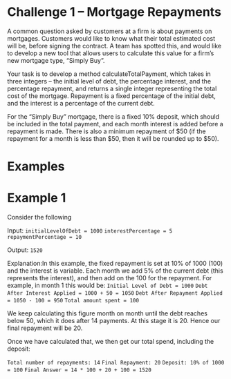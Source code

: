 # Challenge 1 – Mortgage Repayments

A common question asked by customers at a firm is about payments on mortgages. Customers would like to know what their total estimated cost will be, before signing the contract. A team has spotted this, and would like to develop a new tool that allows users to calculate this value for a firm’s new mortgage type, “Simply Buy”.

Your task is to develop a method calculateTotalPayment, which takes in three integers – the initial level of debt, the percentage interest, and the percentage repayment, and returns a single integer representing the total cost of the mortgage. Repayment is a fixed percentage of the initial debt, and the interest is a percentage of the current debt.

For the “Simply Buy” mortgage, there is a fixed 10% deposit, which should be included in the total payment, and each month interest is added before a repayment is made. There is also a minimum repayment of $50 (if the repayment for a month is less than $50, then it will be rounded up to $50).

# Examples

# Example 1

Consider the following

Input:
`initialLevelOfDebt = 1000`
`interestPercentage = 5`
`repaymentPercentage = 10`

Output: `1520`

Explanation:In this example, the fixed repayment is set at 10% of 1000 (100) and the interest is variable. Each month we add 5% of the current debt (this represents the interest), and then add on the 100 for the repayment. For example, in month 1 this would be:
`Initial Level of Debt = 1000`
`Debt After Interest Applied = 1000 + 50 = 1050`
`Debt After Repayment Applied = 1050 - 100 = 950`
`Total amount spent = 100`

We keep calculating this figure month on month until the debt reaches below 50, which it does after 14 payments. At this stage it is 20. Hence our final repayment will be 20.

Once we have calculated that, we then get our total spend, including the deposit:

`Total number of repayments: 14`
`Final Repayment: 20`
`Deposit: 10% of 1000 = 100`
`Final Answer = 14 * 100 + 20 + 100 = 1520`